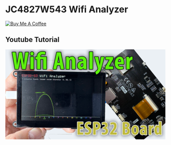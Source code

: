 # JC4827W543 Wifi Analyzer

<a href="https://www.buymeacoffee.com/thelastoutpostworkshop" target="_blank">
<img src="https://www.buymeacoffee.com/assets/img/custom_images/orange_img.png" alt="Buy Me A Coffee">
</a>

## Youtube Tutorial
[<img src="https://github.com/thelastoutpostworkshop/images/blob/main/wifi_analyser.png" width="500">](https://youtu.be/mnOzfRFQJIM)